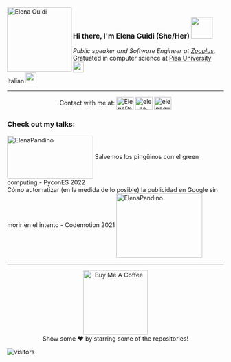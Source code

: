 <img align="left" width="150" height="150" alt="Elena Guidi" src="https://avatars.githubusercontent.com/u/37119745?v=4?transparent=1&palette=1"/>

### Hi there, I'm Elena Guidi (She/Her) <img src="https://media.giphy.com/media/mGcNjsfWAjY5AEZNw6/giphy.gif" width="50">

  <p><em>Public speaker and Software Engineer at <a href="https://www.zooplus.es/">Zooplus</a>. </em>
  <br>Gratuated in computer science at <a href="https://di.unipi.it/en/">Pisa University</a> <img src="https://media.giphy.com/media/fYSnHlufseco8Fh93Z/giphy.gif"      width="25">
  <br>Italian <img src="https://www.rcm.it/wp-content/uploads/2016/12/bandiera-italia.png" width="25">
  <hr/>
  
  <p align="center">
  Contact with me at:
  <a href="https://twitter.com/ElenaPandino" target="blank"><img align="center" src="https://raw.githubusercontent.com/rahuldkjain/github-profile-readme-generator/master/src/images/icons/Social/twitter.svg" alt="ElenaPandino" height="30" width="40" /></a>
<a href="https://linkedin.com/in/elena-guidi-2607" target="blank"><img align="center" src="https://raw.githubusercontent.com/rahuldkjain/github-profile-readme-generator/master/src/images/icons/Social/linked-in-alt.svg" alt="elena-guidi-2607" height="30" width="40" /></a>
<a href="https://instagram.com/elenaguidi" target="blank"><img align="center" src="https://raw.githubusercontent.com/rahuldkjain/github-profile-readme-generator/master/src/images/icons/Social/instagram.svg" alt="elenaguidi" height="30" width="40" /></a>
  </p>
  
 ### Check out my talks: 
  <a href="https://www.youtube.com/watch?v=FA6VzX36DwU" target="blank"><img align="center" src="https://2022.es.pycon.org/theme/images/piconesGR_horizontal.svg" alt="ElenaPandino" height="100" width="200" /></a> Salvemos los pingüinos con el green computing - PyconES 2022
  <br>
  Cómo automatizar (en la medida de lo posible) la publicidad en Google sin morir en el intento - Codemotion 2021 <a href="https://talks.codemotion.com/cmo-automatizar-en-la-medida-de-lo-posib?_ga=2.226763359.312100723.1670523772-1028334606.1648067708&_gl=1%2a19576wx%2a_ga%2aMTAyODMzNDYwNi4xNjQ4MDY3NzA4%2a_ga_52S30H0VCG%2aMTY3MDUyMzc4NC4xLjAuMTY3MDUyMzc4NC4wLjAuMA.." target="blank"><img align="center" src="https://www.devacademy.es/wp-content/uploads/2019/07/CDM_2018_logo_payoff_orange_blue_RGB-768x287.jpg" alt="ElenaPandino" height="150" width="200" /></a> 

  
  <hr/>
  <p align="center">
    <a href="https://www.buymeacoffee.com/guidielena" target="_blank"><img src="https://cdn.buymeacoffee.com/buttons/v2/default-red.png" alt="Buy Me A Coffee" width="150" ></a>
    <br>
    Show some ❤️ by starring some of the repositories!
  </p>

![visitors](https://visitor-badge.laobi.icu/badge?page_id=ElePan.ElePan)
  
